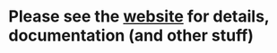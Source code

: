 # Please see the [website](https://elect-app.github.io/) for details, documentation (and other stuff)

